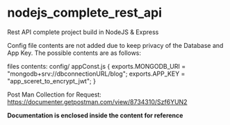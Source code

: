 # nodejs_complete_rest_api
Rest API complete project build in NodeJS &amp; Express

Config file contents are not added due to keep privacy of the Database and App Key. The possible contents are as follows:

files contents:
config/
    appConst.js
    {
      exports.MONGODB_URI = "mongodb+srv://dbconnectionURL/blog";
      exports.APP_KEY = "app_sceret_to_encrypt_jwt";
    }


Post Man Collection for Request:
https://documenter.getpostman.com/view/8734310/Szf6YUN2


<strong> Documentation is enclosed inside the content for reference </strong> 


